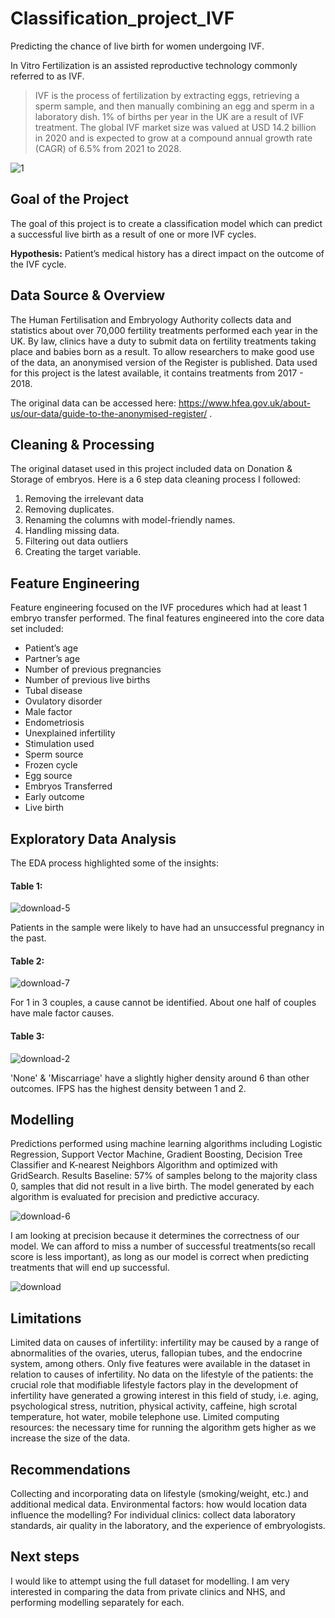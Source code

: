 # Classification_project_IVF

Predicting the chance of live birth for women undergoing IVF.

In Vitro Fertilization is an assisted reproductive technology commonly referred to as IVF. 

 > IVF is the process of fertilization by extracting eggs, retrieving a sperm sample, and then manually combining an egg and sperm in a laboratory dish. 
1% of births per year in the UK are a result of IVF treatment. The global IVF market size was valued at USD 14.2 billion in 2020 and is expected to grow at a compound annual growth rate (CAGR) of 6.5% from 2021 to 2028. 

![1](https://user-images.githubusercontent.com/100076753/156035343-5b80a8e3-e3c0-4be5-b8b1-75ede8cb6c14.jpg)


## Goal of the Project
The goal of this project is to create a classification model which can predict a successful live birth as a result of one or more IVF cycles. 

__Hypothesis:__ Patient’s medical history has a direct impact on the outcome of the IVF cycle.

## Data Source & Overview
The Human Fertilisation and Embryology Authority collects data and statistics about over 70,000 fertility treatments performed each year in the UK. 
By law, clinics have a duty to submit data on fertility treatments taking place and babies born as a result. To allow researchers to make good use of the data, an anonymised version of the Register is published.
Data used for this project is the latest available, it contains treatments from 2017  - 2018.

The original data can be accessed here: https://www.hfea.gov.uk/about-us/our-data/guide-to-the-anonymised-register/ .

## Cleaning & Processing
The original dataset used in this project included data on Donation & Storage of embryos. Here is a 6 step data cleaning process I followed:
1. Removing the irrelevant data
2. Removing duplicates. 
3. Renaming the columns with model-friendly names.
4. Handling missing data.
5. Filtering out data outliers
6. Creating the target variable.

## Feature Engineering

Feature engineering focused  on the IVF procedures which had at least 1 embryo transfer performed. The final features engineered into the core data set included:

- Patient’s age
- Partner’s age
- Number of previous pregnancies
- Number of previous live births
- Tubal disease
- Ovulatory disorder
- Male factor
- Endometriosis
- Unexplained infertility
- Stimulation used
- Sperm source
- Frozen cycle
- Egg source
- Embryos Transferred 
- Early outcome
- Live birth

## Exploratory Data Analysis

The EDA process highlighted some of the insights:

#### Table 1:

![download-5](https://user-images.githubusercontent.com/100076753/156035800-da8abb94-6c94-4d22-bb4b-9a32ad689f52.png)

Patients in the sample were likely to have had an unsuccessful pregnancy in the past.

#### Table 2:

![download-7](https://user-images.githubusercontent.com/100076753/156035906-9f0b2bff-d0f9-4a25-a6d2-3094562fb87a.png)

For 1 in 3 couples, a cause cannot be identified.
About one half of couples have male factor causes.

#### Table 3:


![download-2](https://user-images.githubusercontent.com/100076753/156035968-ffb03962-033c-4b23-9e9d-0a9fa59e0d61.png)

'None' & 'Miscarriage' have a slightly higher density around 6 than other outcomes. IFPS has the highest density between 1 and 2.


## Modelling
Predictions performed using machine learning algorithms including Logistic Regression, Support Vector Machine, Gradient Boosting, Decision Tree Classifier and K-nearest Neighbors Algorithm and optimized with GridSearch. 
Results 
Baseline: 57% of samples belong to the majority class 0, samples that did not result in a live birth.
The model generated by each algorithm is evaluated for precision and predictive accuracy. 

![download-6](https://user-images.githubusercontent.com/100076753/156035634-95980043-ab3f-465c-8860-26111607bf9c.png)

I am looking at precision because it determines the correctness of our model. We can afford to miss a number of successful treatments(so recall score is less important), as long as our model is correct when predicting treatments that will end up successful.

![download](https://user-images.githubusercontent.com/100076753/156035703-3282dc46-4db8-421b-bc20-3e9e51f5568f.png)


## Limitations
Limited data on causes of infertility: infertility may be caused by a range of abnormalities of the ovaries, uterus, fallopian tubes, and the endocrine system, among others. Only five features were available in the dataset in relation to causes of infertility.
No data on the lifestyle of the patients: the crucial role that modifiable lifestyle factors play in the development of infertility have generated a growing interest in this field of study, i.e. aging, psychological stress, nutrition, physical activity, caffeine, high scrotal temperature, hot water, mobile telephone use.
Limited computing resources: the necessary time for running the algorithm gets higher as we increase the size of the data. 

## Recommendations

Collecting and incorporating data on lifestyle (smoking/weight, etc.) and additional medical data.
Environmental factors: how would location data influence the modelling?
For individual clinics: collect data laboratory standards, air quality in the laboratory, and the experience of embryologists.

## Next steps
I would like to attempt using the full dataset for modelling.
I am very interested in comparing the data from private clinics and NHS, and performing modelling separately for each. 



